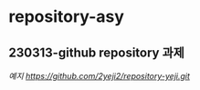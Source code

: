 # repository-asy

## 230313-github repository 과제


_예지_ _https://github.com/2yeji2/repository-yeji.git_

